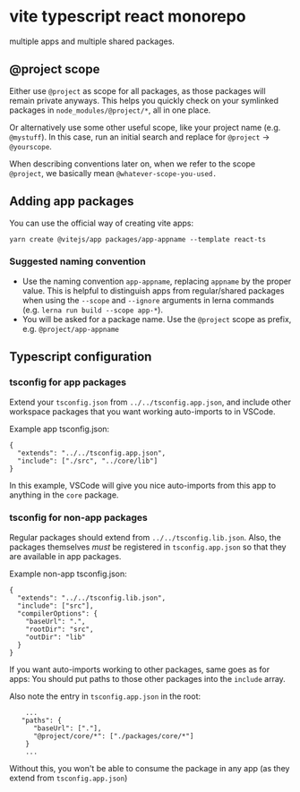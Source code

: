 # vite typescript react monorepo

multiple apps and multiple shared packages.

## @project scope

Either use `@project` as scope for all packages, as those packages will remain private anyways. This helps you quickly check on your symlinked packages in `node_modules/@project/*`, all in one place.

Or alternatively use some other useful scope, like your project name (e.g. `@mystuff`). In this case, run an initial search and replace for `@project` -> `@yourscope`.

When describing conventions later on, when we refer to the scope `@project`, we basically mean `@whatever-scope-you-used.`

## Adding app packages

You can use the official way of creating vite apps:

```
yarn create @vitejs/app packages/app-appname --template react-ts
```

### Suggested naming convention

- Use the naming convention `app-appname`, replacing `appname` by the proper value. This is helpful to distinguish apps from regular/shared packages when using the `--scope` and `--ignore` arguments in lerna commands (e.g. `lerna run build --scope app-*`).
- You will be asked for a package name. Use the `@project` scope as prefix, e.g. `@project/app-appname`

## Typescript configuration

### tsconfig for app packages

Extend your `tsconfig.json` from `../../tsconfig.app.json`, and include other workspace packages that you want working auto-imports to in VSCode.

Example app tsconfig.json:

```
{
  "extends": "../../tsconfig.app.json",
  "include": ["./src", "../core/lib"]
}
```

In this example, VSCode will give you nice auto-imports from this app to anything in the `core` package.

### tsconfig for non-app packages

Regular packages should extend from `../../tsconfig.lib.json`. Also, the packages themselves _must_ be registered in `tsconfig.app.json` so that they are available in app packages.

Example non-app tsconfig.json:

```
{
  "extends": "../../tsconfig.lib.json",
  "include": ["src"],
  "compilerOptions": {
    "baseUrl": ".",
    "rootDir": "src",
    "outDir": "lib"
  }
}
```

If you want auto-imports working to other packages, same goes as for apps: You should put paths to those other packages into the `include` array.

Also note the entry in `tsconfig.app.json` in the root:
```
    ...
   "paths": {
      "baseUrl": ["."],     
      "@project/core/*": ["./packages/core/*"]
    }
    ...
```
Without this, you won't be able to consume the package in any app (as they extend from `tsconfig.app.json`)
